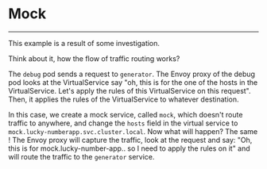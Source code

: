 # Mock
---

This example is a result of some investigation.

Think about it, how the flow of traffic routing works?

The `debug` pod sends a request to `generator`. The Envoy proxy of the debug pod looks
at the VirtualService say "oh, this is for the one of the hosts in the VirtualService. Let's apply the rules
of this VirtualService on this request". Then, it applies the rules of the VirtualService to whatever destination.

In this case, we create a mock service, called `mock`, which doesn't route traffic to anywhere, and change
the `hosts` field in the virtual service to `mock.lucky-numberapp.svc.cluster.local`. Now what will happen?
The same ! The Envoy proxy will capture the traffic, look at the request and say: "Oh, this is for mock.lucky-number-app..
so I need to apply the rules on it" and will route the traffic to the `generator` service.
